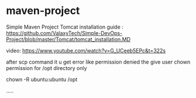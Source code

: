 # maven-project

Simple Maven Project
Tomcat installation guide : https://github.com/ValaxyTech/Simple-DevOps-Project/blob/master/Tomcat/tomcat_installation.MD

video: https://www.youtube.com/watch?v=G_UCeeb5EPc&t=322s

after scp command it u get error like permission denied the give user chown permission for /opt directory only

chown -R ubuntu:ubuntu /opt

.....
